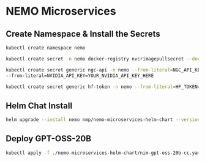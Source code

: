 # NEMO Microservices

## Create Namespace & Install the Secrets

```sh
kubectl create namespace nemo
```

```sh
kubectl create secret -n nemo docker-registry nvcrimagepullsecret --docker-server=nvcr.io --docker-username='$oauthtoken' --docker-password=YOUR_NVIDIA_API_KEY_HERE
```

```sh
kubectl create secret generic ngc-api -n nemo --from-literal=NGC_API_KEY=YOUR_NVIDIA_API_KEY_HERE \
--from-literal=NVIDIA_API_KEY=YOUR_NVIDIA_API_KEY_HERE
```

```sh
kubectl create secret generic hf-token -n nemo --from-literal=HF_TOKEN=YOUR_HUGGING_FACE_TOKEN_HERE
```

## Helm Chat Install

```sh
helm upgrade --install nemo nmp/nemo-microservices-helm-chart --version 25.8.0 -n nemo -f nemo-microservices-helm-chart/values-nemo-staging.yaml
```

## Deploy GPT-OSS-20B

```sh
kubectl apply -f ./nemo-microservices-helm-chart/nim-gpt-oss-20b-cc.yaml
```
